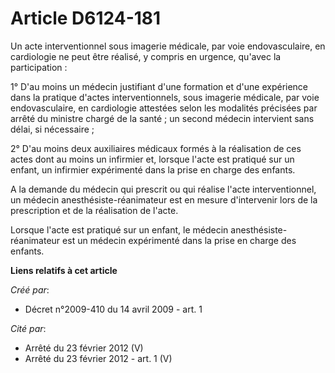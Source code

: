 # Article D6124-181

Un acte interventionnel sous imagerie médicale, par voie endovasculaire, en cardiologie ne peut être réalisé, y compris en
urgence, qu'avec la participation : 

1° D'au moins un médecin justifiant d'une formation et d'une expérience dans la pratique d'actes interventionnels, sous
imagerie médicale, par voie endovasculaire, en cardiologie attestées selon les modalités précisées par arrêté du ministre
chargé de la santé ; un second médecin intervient sans délai, si nécessaire ; 

2° D'au moins deux auxiliaires médicaux formés à la réalisation de ces actes dont au moins un infirmier et, lorsque l'acte
est pratiqué sur un enfant, un infirmier expérimenté dans la prise en charge des enfants. 

A la demande du médecin qui prescrit ou qui réalise l'acte interventionnel, un médecin anesthésiste-réanimateur est en mesure
d'intervenir lors de la prescription et de la réalisation de l'acte. 

Lorsque l'acte est pratiqué sur un enfant, le médecin anesthésiste-réanimateur est un médecin expérimenté dans la prise en
charge des enfants.

**Liens relatifs à cet article**

_Créé par_:

  - Décret n°2009-410 du 14 avril 2009 - art. 1

_Cité par_:

  - Arrêté du 23 février 2012 (V)
  - Arrêté du 23 février 2012 - art. 1 (V)
